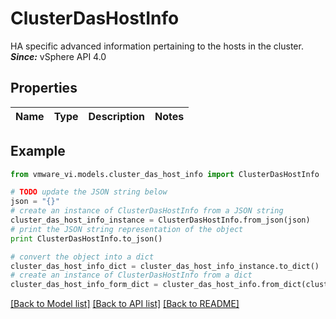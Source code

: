 # ClusterDasHostInfo

HA specific advanced information pertaining to the hosts in the cluster.  ***Since:*** vSphere API 4.0 

## Properties
Name | Type | Description | Notes
------------ | ------------- | ------------- | -------------

## Example

```python
from vmware_vi.models.cluster_das_host_info import ClusterDasHostInfo

# TODO update the JSON string below
json = "{}"
# create an instance of ClusterDasHostInfo from a JSON string
cluster_das_host_info_instance = ClusterDasHostInfo.from_json(json)
# print the JSON string representation of the object
print ClusterDasHostInfo.to_json()

# convert the object into a dict
cluster_das_host_info_dict = cluster_das_host_info_instance.to_dict()
# create an instance of ClusterDasHostInfo from a dict
cluster_das_host_info_form_dict = cluster_das_host_info.from_dict(cluster_das_host_info_dict)
```
[[Back to Model list]](../README.md#documentation-for-models) [[Back to API list]](../README.md#documentation-for-api-endpoints) [[Back to README]](../README.md)


